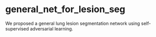 # general_net_for_lesion_seg
We proposed a general lung lesion segmentation network using self-supervised adversarial learning.
